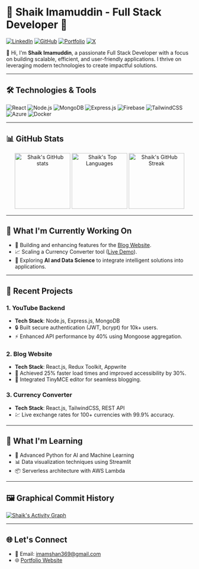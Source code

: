 # 🌟 Shaik Imamuddin - Full Stack Developer 🌟

[![LinkedIn](https://img.shields.io/badge/LinkedIn-blue?style=flat-square&logo=linkedin)](https://www.linkedin.com/in/shaik-imam/)
[![GitHub](https://img.shields.io/badge/GitHub-black?style=flat-square&logo=github)](https://github.com/Shaik-36)
[![Portfolio](https://img.shields.io/badge/Portfolio-003E6B?style=flat-square&logo=vercel)](https://imamuddin-shaik.vercel.app/)
[![X](https://img.shields.io/badge/X-000000?style=flat-square&logo=x&logoColor=white)](https://x.com/Imam_Shaik_)

👋 Hi, I'm **Shaik Imamuddin**, a passionate Full Stack Developer with a focus on building scalable, efficient, and user-friendly applications. I thrive on leveraging modern technologies to create impactful solutions.

---

## 🛠️ **Technologies & Tools**
![React](https://img.shields.io/badge/React-61DAFB?style=for-the-badge&logo=react&logoColor=white)
![Node.js](https://img.shields.io/badge/Node.js-339933?style=for-the-badge&logo=node.js&logoColor=white)
![MongoDB](https://img.shields.io/badge/MongoDB-47A248?style=for-the-badge&logo=mongodb&logoColor=white)
![Express.js](https://img.shields.io/badge/Express.js-000000?style=for-the-badge&logo=express&logoColor=white)
![Firebase](https://img.shields.io/badge/Firebase-FFCA28?style=for-the-badge&logo=firebase&logoColor=white)
![TailwindCSS](https://img.shields.io/badge/TailwindCSS-38B2AC?style=for-the-badge&logo=tailwind-css&logoColor=white)
![Azure](https://img.shields.io/badge/Azure-0078D4?style=for-the-badge&logo=microsoft-azure&logoColor=white)
![Docker](https://img.shields.io/badge/Docker-2496ED?style=for-the-badge&logo=docker&logoColor=white)

---

## 📊 **GitHub Stats**

<div align="center">
  <img height="150" src="https://github-readme-stats.vercel.app/api?username=Shaik-36&show_icons=true&theme=radical" alt="Shaik's GitHub stats" />
  <img height="150" src="https://github-readme-stats.vercel.app/api/top-langs/?username=Shaik-36&layout=compact&theme=react&langs_count=6" alt="Shaik's Top Languages" />
  <img height="150" src="https://github-readme-streak-stats.herokuapp.com?user=Shaik-36&theme=radical" alt="Shaik's GitHub Streak" />
</div>


---

## 🚀 **What I'm Currently Working On**
- 🔨 Building and enhancing features for the [Blog Website](https://blog-appwrite-five.vercel.app/).
- 📈 Scaling a Currency Converter tool ([Live Demo](https://currency-converter-flame-sigma.vercel.app/)).
- 🤖 Exploring **AI and Data Science** to integrate intelligent solutions into applications.

---

## 🎯 **Recent Projects**
### 1. **YouTube Backend**
- **Tech Stack**: Node.js, Express.js, MongoDB
- 🔒 Built secure authentication (JWT, bcrypt) for 10k+ users.
- ⚡ Enhanced API performance by 40% using Mongoose aggregation.

### 2. **Blog Website**
- **Tech Stack**: React.js, Redux Toolkit, Appwrite
- 🌟 Achieved 25% faster load times and improved accessibility by 30%.
- 📝 Integrated TinyMCE editor for seamless blogging.

### 3. **Currency Converter**
- **Tech Stack**: React.js, TailwindCSS, REST API
- 💹 Live exchange rates for 100+ currencies with 99.9% accuracy.

---

## 🌱 **What I'm Learning**
- 🧠 Advanced Python for AI and Machine Learning
- 📊 Data visualization techniques using Streamlit
- 📦 Serverless architecture with AWS Lambda

---

## 🖼️ **Graphical Commit History**
[![Shaik's Activity Graph](https://github-readme-activity-graph.vercel.app/graph?username=Shaik-36&theme=react-dark)](https://github.com/Shaik-36)

---

## 🌐 **Let's Connect**
- 📧 Email: imamshan369@gmail.com
- 🌐 [Portfolio Website](https://blog-appwrite-five.vercel.app/)
